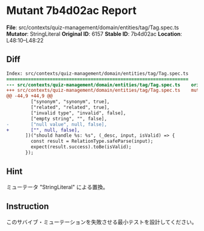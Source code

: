 # Mutant 7b4d02ac Report

**File**: src/contexts/quiz-management/domain/entities/tag/Tag.spec.ts
**Mutator**: StringLiteral
**Original ID**: 6157
**Stable ID**: 7b4d02ac
**Location**: L48:10–L48:22

## Diff

```diff
Index: src/contexts/quiz-management/domain/entities/tag/Tag.spec.ts
===================================================================
--- src/contexts/quiz-management/domain/entities/tag/Tag.spec.ts	original
+++ src/contexts/quiz-management/domain/entities/tag/Tag.spec.ts	mutated #6157
@@ -44,9 +44,9 @@
         ["synonym", "synonym", true],
         ["related", "related", true],
         ["invalid type", "invalid", false],
         ["empty string", "", false],
-        ["null value", null, false],
+        ["", null, false],
       ])("should handle %s: %s", (_desc, input, isValid) => {
         const result = RelationType.safeParse(input);
         expect(result.success).toBe(isValid);
       });
```

## Hint

ミューテータ "StringLiteral" による置換。

## Instruction

このサバイブ・ミューテーションを失敗させる最小テストを設計してください。
